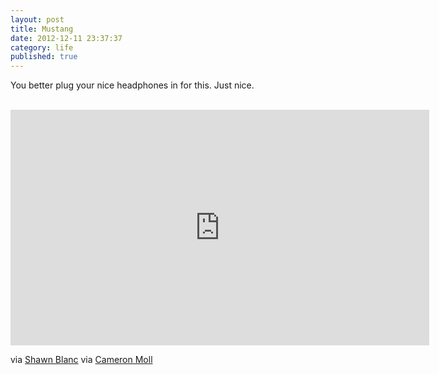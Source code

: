 ```yaml
---
layout: post
title: Mustang
date: 2012-12-11 23:37:37
category: life
published: true
---
```


You better plug your nice headphones in for this. Just nice.<br><br>
<iframe src="http://player.vimeo.com/video/54510052?title=0&amp;byline=0&amp;portrait=0&amp;color=ff9933" width="670" height="377" frameborder="0" webkitAllowFullScreen mozallowfullscreen allowFullScreen></iframe>

via  [Shawn Blanc](http://shawnblanc.net/2012/12/the-real-thing/) via [Cameron Moll](https://twitter.com/cameronmoll/status/275705793809104897) 